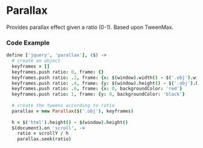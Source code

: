 Parallax
========

Provides parallax effect given a ratio (0-1). Based upon TweenMax.

### Code Example

```coffeescript
define ['jquery', 'parallax'], ($) ->
  # create an object
  keyframes = []
  keyframes.push ratio: 0, frame: {}
  keyframes.push ratio: .2, frame: {x: $(window).width() - $('.obj').width(), backgroundColor: 'green'}
  keyframes.push ratio: .4, frame: {y: $(window).height() - $('.obj').height(), backgroundColor: 'blue'}
  keyframes.push ratio: .6, frame: {x: 0, backgroundColor: 'red'}
  keyframes.push ratio: 1, frame: {y: 0, backgroundColor: 'black'}
  
  # create the tweens according to ratio
  parallax = new Parallax($('.obj'), keyframes)
    
  h = $('html').height() - $(window).height()
  $(document).on 'scroll', ->
    ratio = scrollY / h
    parallax.seek(ratio)
```
